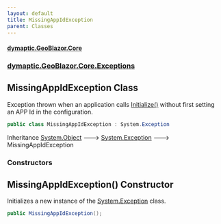 ```yaml
---
layout: default
title: MissingAppIdException
parent: Classes
---
```

#### [dymaptic.GeoBlazor.Core](index.html 'index')
### [dymaptic.GeoBlazor.Core.Exceptions](index.html#dymaptic.GeoBlazor.Core.Exceptions 'dymaptic.GeoBlazor.Core.Exceptions')

## MissingAppIdException Class

Exception thrown when an application calls [Initialize()](dymaptic.GeoBlazor.Core.Model.AuthenticationManager.html#dymaptic.GeoBlazor.Core.Model.AuthenticationManager.Initialize() 'dymaptic.GeoBlazor.Core.Model.AuthenticationManager.Initialize()') without first setting an APP Id in the configuration.

```csharp
public class MissingAppIdException : System.Exception
```

Inheritance [System.Object](https://docs.microsoft.com/en-us/dotnet/api/System.Object 'System.Object') &#129106; [System.Exception](https://docs.microsoft.com/en-us/dotnet/api/System.Exception 'System.Exception') &#129106; MissingAppIdException
### Constructors

<a name='dymaptic.GeoBlazor.Core.Exceptions.MissingAppIdException.MissingAppIdException()'></a>

## MissingAppIdException() Constructor

Initializes a new instance of the [System.Exception](https://docs.microsoft.com/en-us/dotnet/api/System.Exception 'System.Exception') class.

```csharp
public MissingAppIdException();
```
